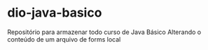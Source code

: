 # dio-java-basico
Repositório para armazenar todo curso de Java Básico
Alterando o conteúdo de um arquivo de forms local
